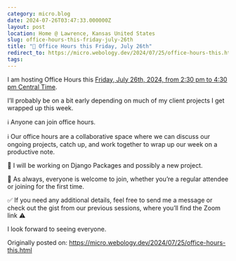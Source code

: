```yaml
---
category: micro.blog
date: 2024-07-26T03:47:33.000000Z
layout: post
location: Home @ Lawrence, Kansas United States
slug: office-hours-this-friday-july-26th
title: "📅 Office Hours this Friday, July 26th"
redirect_to: https://micro.webology.dev/2024/07/25/office-hours-this.html
tags: 
---
```


I am hosting Office Hours this [Friday, July 26th, 2024, from 2:30 pm to 4:30 pm Central Time](https://time.is/0230PM_26_July_2024_in_CT?Jeff%27s_Office_Hours).

I’ll probably be on a bit early depending on much of my client projects I get wrapped up this week.

ℹ️ Anyone can join office hours.

ℹ️ Our office hours are a collaborative space where we can discuss our ongoing projects, catch up, and work together to wrap up our week on a productive note.

💼 I will be working on Django Packages and possibly a new project.

🙏 As always, everyone is welcome to join, whether you’re a regular attendee or joining for the first time.

✅ If you need any additional details, feel free to send me a message or check out the gist from our previous sessions, where you’ll find the Zoom link ⚠️

I look forward to seeing everyone.

Originally posted on: https://micro.webology.dev/2024/07/25/office-hours-this.html
